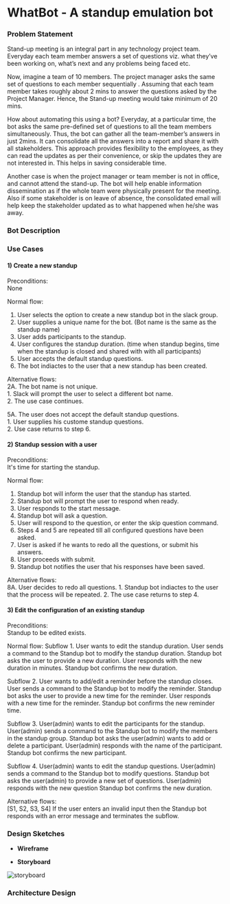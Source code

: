 # WhatBot - A standup emulation bot

### **Problem Statement**

Stand-up meeting is an integral part in any technology project team. Everyday each team member  answers a set of questions viz. what they’ve been working on, what’s next and any problems being faced etc. 

Now, imagine a team of 10 members. The project manager asks the same set of questions to each member sequentially . Assuming that each team member takes roughly about 2 mins to answer the questions asked by the Project Manager. Hence, the Stand-up meeting would take minimum of 20 mins. 

How about automating this using a bot? Everyday, at a particular time, the bot asks the same pre-defined set of questions to all the team members simultaneously. Thus, the bot can gather all the team-member’s answers in just 2mins. It can consolidate all the answers into a report and share it with all stakeholders. This approach provides flexibility to the employees, as they can read the updates as per their convenience, or skip the updates they are not interested in. This helps in saving considerable time.

Another case is when the project manager or team member is not in office, and cannot attend the stand-up. The bot will help enable information dissemination as if the whole team were physically present for the meeting. Also if some stakeholder is on leave of absence, the consolidated email will help keep the stakeholder updated as to what happened when he/she was away.


### **Bot Description**




### **Use Cases**
#### 1) Create a new standup

Preconditions:  
None

Normal flow:
1. User selects the option to create a new standup bot in the slack group.
2. User supplies a unique name for the bot. (Bot name is the same as the standup name)
3. User adds participants to the standup.
4. User configures the standup duration. (time when standup begins, time when the standup is closed and shared with with all participants)
5. User accepts the default standup questions. 
6. The bot indiactes to the user that a new standup has been created. 

Alternative flows:  
2A. The bot name is not unique.  
	1. Slack will prompt the user to select a different bot name.  
	2. The use case continues.  

5A. The user does not accept the default standup questions.  
	1. User supplies his custome standup questions.  
	2. Use case returns to step 6.  


#### 2) Standup session with a user

Preconditions:  
It's time for starting the standup.

Normal flow:  
1. Standup bot will inform the user that the standup has started.
2. Standup bot will prompt the user to respond when ready.
3. User responds to the start message.
4. Standup bot will ask a question.
5. User will respond to the question, or enter the skip question command.
6. Steps 4 and 5 are repeated till all configured questions have been asked.
7. User is asked if he wants to redo all the questions, or submit his answers.
8. User proceeds with submit.
9. Standup bot notifies the user that his responses have been saved.

Alternative flows:  
8A. User decides to redo all questions.
	1. Standup bot indiactes to the user that the process will be repeated.
	2. The use case returns to step 4.



#### 3) Edit the configuration of an existing standup

Preconditions:  
Standup to be edited exists.

Normal flow:
Subflow 1. User wants to edit the standup duration.
User sends a command to the Standup bot to modify the standup duration.
Standup bot asks the user to provide a new duration.
User responds with the new duration in minutes.
Standup bot confirms the new duration.

Subflow 2. User wants to add/edit a reminder before the standup closes.
User sends a command to the Standup bot to modify the reminder.
Standup bot asks the user to provide a new time for the reminder.
User responds with a new time for the reminder.
Standup bot confirms the new reminder time.

Subflow 3. User(admin) wants to edit the participants for the standup.
User(admin) sends a command to the Standup bot to modify the members in the standup group.
Standup bot asks the user(admin) wants to add or delete a participant.
User(admin) responds with the name of the participant.
Standup bot confirms the new participant.

Subflow 4. User(admin) wants to edit the standup questions.
User(admin) sends a command to the Standup bot to modify questions.
Standup bot asks the user(admin) to provide a new set of questions.
User(admin) responds with the new question
Standup bot confirms the new duration.

Alternative flows:  
[S1, S2, S3, S4] If the user enters an invalid input then the Standup bot responds with an error message and terminates the subflow.



### **Design Sketches**
* **Wireframe**




* __**Storyboard**__

![storyboard](https://media.github.ncsu.edu/user/6391/files/72a676a2-9f9f-11e7-9afa-835033b141c8)




### **Architecture Design**

